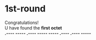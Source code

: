 # 1st-round </n>
Congratulations!<br>
U have found the <b>first octet <br>
.---- ----- .---- ----- ----- .---- .---- -----
